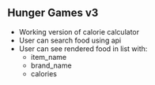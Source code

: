 ## Hunger Games v3

* Working  version of calorie calculator
* User can search food using api
* User can see rendered food in list with: 
    * item_name
    * brand_name
    * calories